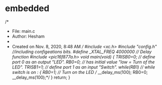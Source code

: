 # embedded
/*
 * File:   main.c
 * Author: Hesham
 *
 * Created on Nov. 8, 2020, 8:48 AM
 */
#include <xc.h> 
#include "config.h" //including configeations bits.
#define _XTAL_FREQ 4000000 // Delay function
#include <pic16f877a.h>
void main(void) {
    TRISB0=0; // define port 0 as an output "LED".
    RB0=0;    // has initial value "low = Turn of the LED".
    TRISB1=1; // define port 1 as an input "Switch".
    while(RB1) // while switch is on :
    {
            RB0=1; // Turn on the LED 
           /* __delay_ms(100);
            RB0=0;
            __delay_ms(100);*/
    }
    return;
}
